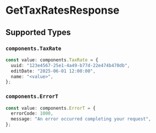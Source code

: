 # GetTaxRatesResponse


## Supported Types

### `components.TaxRate`

```typescript
const value: components.TaxRate = {
  uuid: "123e4567-25e1-4a49-b77d-22e474b470db",
  editDate: "2025-06-01 12:00:00",
  name: "<value>",
};
```

### `components.ErrorT`

```typescript
const value: components.ErrorT = {
  errorCode: 1000,
  message: "An error occurred completing your request",
};
```

